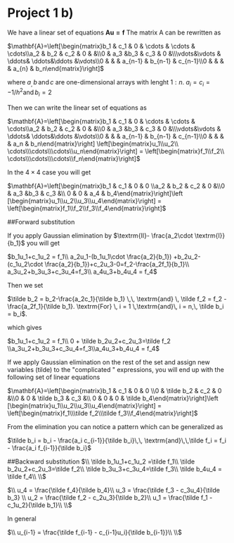 Project 1 b)
=============

We have a linear set of equations $\mathbf{Au = f}$
The matrix A can be rewritten as

$\mathbf{A}=\left[\begin{matrix}b_1 & c_1 & 0 & \cdots & \cdots & \cdots\\a_2 & b_2 & c_2 & 0 & &\\0 & a_3 &b_3 & c_3 & 0 &\\\vdots&\vdots & \ddots& \ddots&\ddots &\vdots\\0 & & & a_{n-1} & b_{n-1} & c_{n-1}\\0 & & &  & a_{n} & b_n\end{matrix}\right]$

where $a_, \, b \, \textrm{and} \, c$ are one-dimensional arrays with lenght $1:n$.  $a_i = c_i = -1/h^2 \textrm{and} \, b_i = 2$

Then we can write the linear set of equations as

$\mathbf{A}=\left[\begin{matrix}b_1 & c_1 & 0 & \cdots & \cdots & \cdots\\a_2 & b_2 & c_2 & 0 & &\\0 & a_3 &b_3 & c_3 & 0 &\\\vdots&\vdots & \ddots& \ddots&\ddots &\vdots\\0 & & & a_{n-1} & b_{n-1} & c_{n-1}\\0 & & &  & a_n & b_n\end{matrix}\right] \left[\begin{matrix}u_1\\u_2\\ \cdots\\\cdots\\\cdots\\u_n\end{matrix}\right] = \left[\begin{matrix}f_1\\f_2\\ \cdots\\\cdots\\\cdots\\f_n\end{matrix}\right]$


In the $4 \times 4$  case you will get

$\mathbf{A}=\left[\begin{matrix}b_1 & c_1 & 0 & 0 \\a_2 & b_2 & c_2 & 0 &\\0 & a_3 &b_3 & c_3 &\\ 0 & 0 & a_4 & b_4\end{matrix}\right]\left
[\begin{matrix}u_1\\u_2\\u_3\\u_4\end{matrix}\right] = \left[\begin{matrix}f_1\\f_2\\f_3\\f_4\end{matrix}\right]$

##Forward substitution

If you apply Gaussian elimination by $\textrm{II}- \frac{a_2\cdot \textrm{I}}{b_1}$ you will get

$b_1u_1+c_1u_2 = f_1\\
a_2u_1-(b_1u_1\cdot \frac{a_2}{b_1}) +b_2u_2-(c_1u_2\cdot \frac{a_2}{b_1})+c_2u_3-0=f_2-\frac{a_2f_1}{b_1}\\
a_3u_2+b_3u_3+c_3u_4=f_3\\
a_4u_3+b_4u_4 = f_4$


Then we set

$\tilde b_2 = b_2-\frac{a_2c_1}{\tilde b_1} \,\, \textrm{and} \, \tilde f_2 = f_2 - \frac{a_2f_1}{\tilde b_1}. \textrm{For} \, i = 1 \,\textrm{and}\, i = n,\, \tilde b_i = b_i$.

which gives

$b_1u_1+c_1u_2 =  f_1\\
0 + \tilde b_2u_2+c_2u_3=\tilde f_2
\\a_3u_2+b_3u_3+c_3u_4=f_3\\a_4u_3+b_4u_4 = f_4$

If we apply Gaussian elimination on the rest of the set and assign new variables (tilde) to the "complicated " expressions, you will end up with the following set of linear equations

$\mathbf{A}=\left[\begin{matrix}b_1 & c_1 & 0 & 0 \\0 & \tilde b_2 & c_2 & 0 &\\0 & 0 & \tilde b_3 & c_3 &\\ 0 & 0 & 0 & \tilde b_4\end{matrix}\right]\left
[\begin{matrix}u_1\\u_2\\u_3\\u_4\end{matrix}\right] =
\left[\begin{matrix}f_1\\\tilde f_2\\\tilde f_3\\f_4\end{matrix}\right]$

From the elimination you can notice a pattern which can be generalized as

$\tilde b_i = b_i - \frac{a_i c_{i-1}}{\tilde b_i}\,\, \textrm{and}\,\,\tilde f_i = f_i - \frac{a_i f_{i-1}}{\tilde b_i}$


##Backward substitution
$\\
\tilde b_1u_1+c_1u_2 =\tilde f_1\\
\tilde b_2u_2+c_2u_3=\tilde f_2\\
\tilde b_3u_3+c_3u_4=\tilde f_3\\
\tilde b_4u_4 = \tilde f_4\\
\\$

$\\
u_4 = \frac{\tilde f_4}{\tilde b_4}\\
u_3 = \frac{\tilde f_3 - c_3u_4}{\tilde b_3} \\
u_2 = \frac{\tilde f_2 - c_2u_3}{\tilde b_2}\\
u_1 = \frac{\tilde f_1 - c_1u_2}{\tilde b_1}\\
\\$

In general

$\\
u_{i-1} = \frac{\tilde f_{i-1} - c_{i-1}u_i}{\tilde b_{i-1}}\\
\\$
